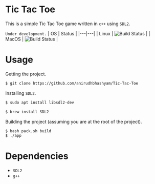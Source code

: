 # Tic Tac Toe

This is a simple Tic Tac Toe game written in `c++` using `SDL2`.

`Under development.`
| OS | Status |
|---|---|
| Linux | ![Build Status](https://github.com/anirudhbhashyam/Tic-Tac-Toe/actions/workflows/build.yml/badge.svg) |
| MacOS | ![Build Status](https://github.com/anirudhbhashyam/Tic-Tac-Toe/actions/workflows/build.yml/badge.svg) |

# Usage
Getting the project.
```sh
$ git clone https://github.com/anirudhbhashyam/Tic-Tac-Toe
```

Installing `SDL2`.
```bash
$ sudo apt install libsdl2-dev
```
```bash
$ brew install SDL2
```
Building the project (assuming you are at the root of the project).
```sh
$ bash pack.sh build
$ ./app
```

# Dependencies
- `SDL2`
- `g++`